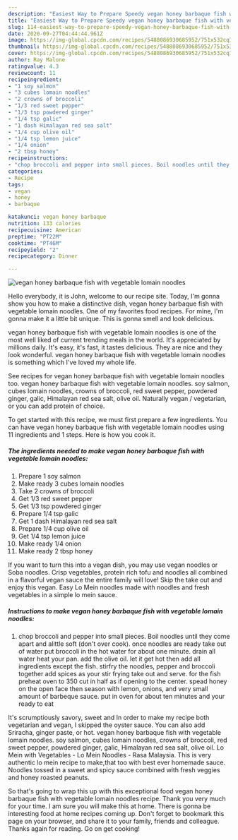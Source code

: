 ```yaml
---
description: "Easiest Way to Prepare Speedy vegan honey barbaque fish with vegetable lomain noodles"
title: "Easiest Way to Prepare Speedy vegan honey barbaque fish with vegetable lomain noodles"
slug: 114-easiest-way-to-prepare-speedy-vegan-honey-barbaque-fish-with-vegetable-lomain-noodles
date: 2020-09-27T04:44:44.961Z
image: https://img-global.cpcdn.com/recipes/5488086930685952/751x532cq70/vegan-honey-barbaque-fish-with-vegetable-lomain-noodles-recipe-main-photo.jpg
thumbnail: https://img-global.cpcdn.com/recipes/5488086930685952/751x532cq70/vegan-honey-barbaque-fish-with-vegetable-lomain-noodles-recipe-main-photo.jpg
cover: https://img-global.cpcdn.com/recipes/5488086930685952/751x532cq70/vegan-honey-barbaque-fish-with-vegetable-lomain-noodles-recipe-main-photo.jpg
author: Ray Malone
ratingvalue: 4.3
reviewcount: 11
recipeingredient:
- "1 soy salmon"
- "3 cubes lomain noodles"
- "2 crowns of broccoli"
- "1/3 red sweet pepper"
- "1/3 tsp powdered ginger"
- "1/4 tsp galic"
- "1 dash Himalayan red sea salt"
- "1/4 cup olive oil"
- "1/4 tsp lemon juice"
- "1/4 onion"
- "2 tbsp honey"
recipeinstructions:
- "chop broccoli and pepper into small pieces. Boil noodles until they come apart and alittle soft (don&#39;t over cook). once noodles are ready take out of water put broccoli in the hot water for about one minute. drain all water heat your pan. add the olive oil. let it get hot then add all ingredients except the fish. stirfry the noodles, pepper and broccoli together add spices as your stir frying take out and serve. for the fish preheat oven to 350 cut in half as if opening to the center. spead honey on the open face then season with lemon, onions, and very small amount of barbeque sauce.  put in oven for about ten minutes and your ready to eat"
categories:
- Recipe
tags:
- vegan
- honey
- barbaque

katakunci: vegan honey barbaque 
nutrition: 133 calories
recipecuisine: American
preptime: "PT22M"
cooktime: "PT46M"
recipeyield: "2"
recipecategory: Dinner

---
```



![vegan honey barbaque fish with vegetable lomain noodles](https://img-global.cpcdn.com/recipes/5488086930685952/751x532cq70/vegan-honey-barbaque-fish-with-vegetable-lomain-noodles-recipe-main-photo.jpg)

Hello everybody, it is John, welcome to our recipe site. Today, I'm gonna show you how to make a distinctive dish, vegan honey barbaque fish with vegetable lomain noodles. One of my favorites food recipes. For mine, I'm gonna make it a little bit unique. This is gonna smell and look delicious.

vegan honey barbaque fish with vegetable lomain noodles is one of the most well liked of current trending meals in the world. It's appreciated by millions daily. It's easy, it's fast, it tastes delicious. They are nice and they look wonderful. vegan honey barbaque fish with vegetable lomain noodles is something which I've loved my whole life.

See recipes for vegan honey barbaque fish with vegetable lomain noodles too. vegan honey barbaque fish with vegetable lomain noodles. soy salmon, cubes lomain noodles, crowns of broccoli, red sweet pepper, powdered ginger, galic, Himalayan red sea salt, olive oil. Naturally vegan / vegetarian, or you can add protein of choice.


To get started with this recipe, we must first prepare a few ingredients. You can have vegan honey barbaque fish with vegetable lomain noodles using 11 ingredients and 1 steps. Here is how you cook it.

<!--inarticleads1-->

##### The ingredients needed to make vegan honey barbaque fish with vegetable lomain noodles:

1. Prepare 1 soy salmon
1. Make ready 3 cubes lomain noodles
1. Take 2 crowns of broccoli
1. Get 1/3 red sweet pepper
1. Get 1/3 tsp powdered ginger
1. Prepare 1/4 tsp galic
1. Get 1 dash Himalayan red sea salt
1. Prepare 1/4 cup olive oil
1. Get 1/4 tsp lemon juice
1. Make ready 1/4 onion
1. Make ready 2 tbsp honey


If you want to turn this into a vegan dish, you may use vegan noodles or Soba noodles. Crisp vegetables, protein rich tofu and noodles all combined in a flavorful vegan sauce the entire family will love! Skip the take out and enjoy this vegan. Easy Lo Mein noodles made with noodles and fresh vegetables in a simple lo mein sauce. 

<!--inarticleads2-->

##### Instructions to make vegan honey barbaque fish with vegetable lomain noodles:

1. chop broccoli and pepper into small pieces. Boil noodles until they come apart and alittle soft (don&#39;t over cook). once noodles are ready take out of water put broccoli in the hot water for about one minute. drain all water heat your pan. add the olive oil. let it get hot then add all ingredients except the fish. stirfry the noodles, pepper and broccoli together add spices as your stir frying take out and serve. for the fish preheat oven to 350 cut in half as if opening to the center. spead honey on the open face then season with lemon, onions, and very small amount of barbeque sauce.  put in oven for about ten minutes and your ready to eat


It&#39;s scrumptiously savory, sweet and In order to make my recipe both vegetarian and vegan, I skipped the oyster sauce. You can also add Sriracha, ginger paste, or hot. vegan honey barbaque fish with vegetable lomain noodles. soy salmon, cubes lomain noodles, crowns of broccoli, red sweet pepper, powdered ginger, galic, Himalayan red sea salt, olive oil. Lo Mein with Vegetables - Lo Mein Noodles - Rasa Malaysia. This is very authentic lo mein recipe to make,that too with best ever homemade sauce. Noodles tossed in a sweet and spicy sauce combined with fresh veggies and honey roasted peanuts. 

So that's going to wrap this up with this exceptional food vegan honey barbaque fish with vegetable lomain noodles recipe. Thank you very much for your time. I am sure you will make this at home. There is gonna be interesting food at home recipes coming up. Don't forget to bookmark this page on your browser, and share it to your family, friends and colleague. Thanks again for reading. Go on get cooking!
